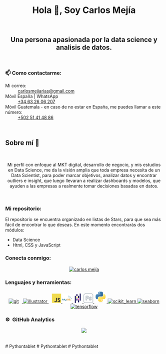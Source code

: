 <h1 align="center">Hola 👋, Soy Carlos Mejía</h1><br>


<h2 align="center">Una persona apasionada por la data science y analisis de datos.</h2>
<br>

<h3>📫 Como contactarme:</h3>
<dl>
  <dt>Mi correo:</dt>
  <dd><a href="mailto:carlosmejiarias@gmail.com">carlosmejiarias@gmail.com</a></dd>
  <dt>Móvil España | WhatsApp</dt>
  <dd><a href="tel:+34632606207">+34 63 26 06 207</a></dd>
  <dt>Móvil Guatemala - en caso de no estar en España, me puedes llamar a este número:</dt>
  <dd><a href="tel:+50251414886">+502 51 41 48 86</a></dd>
</dl>
 <br>

 <h2>Sobre mí  👋</h2>
<br>
  <p align="center">Mi perfil con enfoque al MKT digital, desarrollo de negocio, y mis estudios en Data Science, me da la visión amplia que toda empresa necesita de un Data Scientist, para poder marcar objetivos, analizar datos y encontrar outliers e insight, que luego llevaran a realizar dashboards y modelos, que ayuden a las empresas a realmente tomar decisiones basadas en datos. </p>
<br>

<h3 align="left">Mi repositorio:</h3>
<p>
El repositorio se encuentra organizado en listas de Stars, para que sea más fácil de encontrar lo que deseas.  En este momento encontrarás dos módulos:
<ul>
  <li>Data Science</li>
  <li>Html, CSS y JavaScript</li>
</ul>
  
</p>

<h3 align="left">Conecta conmigo:</h3>
<p align="center">
<a href="https://www.linkedin.com/in/carlos-f-mejia/" target="blank"><img align="center" src="https://raw.githubusercontent.com/rahuldkjain/github-profile-readme-generator/master/src/images/icons/Social/linked-in-alt.svg" alt="carlos mejía" height="30" width="40" /></a>
</p>

<h3 align="left">Lenguajes y herramientas:</h3>
<p align="center"> 
  <a href="https://git-scm.com/" target="_blank" rel="noreferrer" > <img src="https://www.vectorlogo.zone/logos/git-scm/git-scm-icon.svg" alt="git" width="30" height="30" style="margin-right: 10px"/> </a> 
  <a href="https://www.adobe.com/in/products/illustrator.html" target="_blank" rel="noreferrer" style="margin-right: 10px"> <img src="https://www.vectorlogo.zone/logos/adobe_illustrator/adobe_illustrator-icon.svg" alt="illustrator" width="30" height="30"/> </a> 
  <a href="https://developer.mozilla.org/en-US/docs/Web/JavaScript" target="_blank" rel="noreferrer"> <img src="https://raw.githubusercontent.com/devicons/devicon/master/icons/javascript/javascript-original.svg" alt="javascript" width="30" height="30"/> </a>
  <a href="https://www.mysql.com/" target="_blank" rel="noreferrer"> <img src="https://raw.githubusercontent.com/devicons/devicon/master/icons/mysql/mysql-original-wordmark.svg" alt="mysql" width="30" height="30"/> </a>
  <a href="https://pandas.pydata.org/" target="_blank" rel="noreferrer"> <img src="https://raw.githubusercontent.com/devicons/devicon/2ae2a900d2f041da66e950e4d48052658d850630/icons/pandas/pandas-original.svg" alt="pandas" width="30" height="30"/> </a> 
  <a href="https://www.photoshop.com/en" target="_blank" rel="noreferrer"> <img src="https://raw.githubusercontent.com/devicons/devicon/master/icons/photoshop/photoshop-line.svg" alt="photoshop" width="30" height="30"/> </a>
  <a href="https://www.python.org" target="_blank" rel="noreferrer"> <img src="https://raw.githubusercontent.com/devicons/devicon/master/icons/python/python-original.svg" alt="python" width="40" height="40"/> 
  </a> 
  <a href="https://scikit-learn.org/" target="_blank" rel="noreferrer"> <img src="https://upload.wikimedia.org/wikipedia/commons/0/05/Scikit_learn_logo_small.svg" alt="scikit_learn" width="30" height="30"/> </a>
  <a href="https://seaborn.pydata.org/" target="_blank" rel="noreferrer" > <img src="https://seaborn.pydata.org/_images/logo-mark-lightbg.svg" alt="seaborn" width="30" height="30"/> </a>
  <a href="https://www.tensorflow.org" target="_blank" rel="noreferrer" > <img src="https://www.vectorlogo.zone/logos/tensorflow/tensorflow-icon.svg" alt="tensorflow" width="30" height="30"/> </a> 
</p>

### ⚙️ &nbsp;GitHub Analytics

<p align="center">
<a href="https://github.com/Carlos-Mejia-Arias">
  <img height="180em" src="https://github-readme-stats-eight-theta.vercel.app/api/top-langs/?username=Carlos-Mejia-Arias&layout=compact&langs_count=8&theme=algolia"/>
</a>
</p>
<br>
# Pythontablet
# Pythontablet
# Pythontablet
